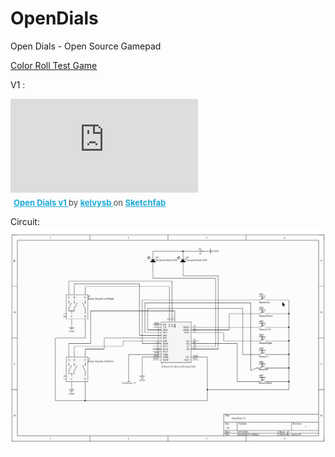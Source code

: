# OpenDials
Open Dials - Open Source Gamepad 


[Color Roll Test Game](https://github.com/Kelvysb/ColorRoll)


V1 :

<div class="sketchfab-embed-wrapper"> <iframe title="Open Dials v1" frameborder="0" allowfullscreen mozallowfullscreen="true" webkitallowfullscreen="true" allow="autoplay; fullscreen; xr-spatial-tracking" xr-spatial-tracking execution-while-out-of-viewport execution-while-not-rendered web-share src="https://sketchfab.com/models/545d29267fc54b389143a6d490d69fbb/embed?ui_theme=dark"> </iframe> <p style="font-size: 13px; font-weight: normal; margin: 5px; color: #4A4A4A;"> <a href="https://sketchfab.com/3d-models/open-dials-v1-545d29267fc54b389143a6d490d69fbb?utm_medium=embed&utm_campaign=share-popup&utm_content=545d29267fc54b389143a6d490d69fbb" target="_blank" rel="nofollow" style="font-weight: bold; color: #1CAAD9;"> Open Dials v1 </a> by <a href="https://sketchfab.com/Kelvysb?utm_medium=embed&utm_campaign=share-popup&utm_content=545d29267fc54b389143a6d490d69fbb" target="_blank" rel="nofollow" style="font-weight: bold; color: #1CAAD9;"> kelvysb </a> on <a href="https://sketchfab.com?utm_medium=embed&utm_campaign=share-popup&utm_content=545d29267fc54b389143a6d490d69fbb" target="_blank" rel="nofollow" style="font-weight: bold; color: #1CAAD9;">Sketchfab</a></p></div>




Circuit:
![circuit](./docs/Circuit%20Schema.png)